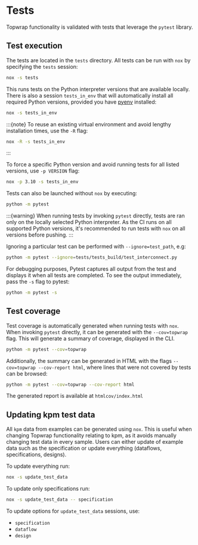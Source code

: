 # Tests

Topwrap functionality is validated with tests that leverage the `pytest` library.


## Test execution

The tests are located in the `tests` directory.
All tests can be run with `nox` by specifying the `tests` session:

```bash
nox -s tests
```

This runs tests on the Python interpreter versions that are available locally.
There is also a session `tests_in_env` that will automatically install all required Python versions, provided you have [pyenv](https://github.com/pyenv/pyenv) installed:

```bash
nox -s tests_in_env
```

:::{note}
To reuse an existing virtual environment and avoid lengthy installation times,  use the `-R` flag:

```bash
nox -R -s tests_in_env
```
:::

To force a specific Python version and avoid running tests for all listed versions, use `-p VERSION` flag:

```bash
nox -p 3.10 -s tests_in_env
```

Tests can also be launched without `nox` by executing:
```bash
python -m pytest
```

:::{warning}
When running tests by invoking `pytest` directly, tests are ran only on the locally selected Python interpreter.
As the CI runs on all supported Python versions, it's recommended to run tests with `nox` on all versions before pushing.
:::

Ignoring a particular test can be performed with `--ignore=test_path`, e.g:
```bash
python -m pytest --ignore=tests/tests_build/test_interconnect.py
```

For debugging purposes, Pytest captures all output from the test and displays it when all tests are completed.
To see the output immediately, pass the `-s` flag to pytest:
```bash
python -m pytest -s
```

## Test coverage

Test coverage is automatically generated when running tests with `nox`.
When invoking `pytest` directly, it can be generated with the `--cov=topwrap` flag.
This will generate a summary of coverage, displayed in the CLI.

```bash
python -m pytest --cov=topwrap
```

Additionally, the summary can be generated in HTML with the flags `--cov=topwrap --cov-report html`, where lines that were not covered by tests can be browsed:

```bash
python -m pytest --cov=topwrap --cov-report html
```

The generated report is available at `htmlcov/index.html`

## Updating kpm test data

All `kpm` data from examples can be generated using `nox`.
This is useful when changing Topwrap functionality relating to kpm, as it avoids manually changing test data in every sample.
Users can either update of example data such as the specification or update everything (dataflows, specifications, designs).

To update everything run:
```bash
nox -s update_test_data
```

To update only specifications run:
```bash
nox -s update_test_data -- specification
```

To update options for `update_test_data` sessions, use:
* `specification` 
* `dataflow` 
* `design` 